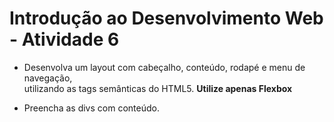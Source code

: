 # Introdução ao Desenvolvimento Web - Atividade 6

- Desenvolva um layout com cabeçalho, conteúdo, rodapé e menu de navegação,  
utilizando as tags semânticas do HTML5. __Utilize apenas Flexbox__  

- Preencha as divs com conteúdo.